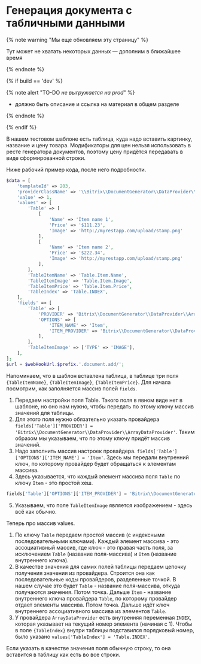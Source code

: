 # Генерация документа с табличными данными 

{% note warning "Мы еще обновляем эту страницу" %}

Тут может не хватать некоторых данных — дополним в ближайшее время

{% endnote %}

{% if build == 'dev' %}

{% note alert "TO-DO _не выгружается на prod_" %}

- должно быть описание и ссылка на материал в общем разделе

{% endnote %}

{% endif %}

В нашем тестовом шаблоне есть таблица, куда надо вставить картинку, название и цену товара. Модификаторы для цен нельзя использовать в ресте генератора документов, поэтому цену придётся передавать в виде сформированной строки.

Ниже рабочий пример кода, после него подробности.

```php
$data = [
	'templateId' => 203,
	'providerClassName' => '\\Bitrix\\DocumentGenerator\\DataProvider\\Rest',
	'value' => 1,
	'values' => [
		'Table' => [
			[
				'Name' => 'Item name 1',
				'Price' => '$111.23',
				'Image' => 'http://myrestapp.com/upload/stamp.png'
			],
			[
				'Name' => 'Item name 2',
				'Price' => '$222.34',
				'Image' => 'http://myrestapp.com/upload/stamp.png'
			],
		],
		'TableItemName' => 'Table.Item.Name',
		'TableItemImage' => 'Table.Item.Image',
		'TableItemPrice' => 'Table.Item.Price',
		'TableIndex' => 'Table.INDEX',
	],
	'fields' => [
		'Table' => [
			'PROVIDER' => 'Bitrix\\DocumentGenerator\\DataProvider\\ArrayDataProvider',
			'OPTIONS' => [
				'ITEM_NAME' => 'Item',
				'ITEM_PROVIDER' => 'Bitrix\\DocumentGenerator\\DataProvider\\HashDataProvider',
			],
		],
		'TableItemImage' => ['TYPE' => 'IMAGE'],
	],
];
$url = $webHookUrl.$prefix.'.document.add/';
```

Напоминаем, что в шаблон вставлена таблица, в таблице три поля `{TableItemName}`, `{TableItemImage}`, `{TableItemPrice}`. Для начала посмотрим, как заполняется массив полей `fields`.

1. Передаем настройки поля Table. Такого поля в явном виде нет в шаблоне, но оно нам нужно, чтобы передать по этому ключу массив значений для таблицы.
2. Для этого поля нужно обязательно указать провайдера `fields['Table']['PROVIDER'] = 'Bitrix\\DocumentGenerator\\DataProvider\\ArrayDataProvider'`. Таким образом мы указываем, что по этому ключу придёт массив значений.
3. Надо заполнить массив настроек провайдера. `fields['Table']['OPTIONS']['ITEM_NAME'] = 'Item'`. Здесь мы передали внутренний ключ, по которому провайдер будет обращаться к элементам массива.
4. Здесь указывается, что каждый элемент массива поля `Table` по ключу `Item` - это простой хеш.
```php
fields['Table']['OPTIONS']['ITEM_PROVIDER'] = 'Bitrix\\DocumentGenerator\\DataProvider\\HashDataProvider'
```
5. Указываем, что поле `TableItemImage` является изображением - здесь всё как обычно.

Теперь про массив values.

1. По ключу `Table` передаем простой массив (с индексными последовательными ключами). Каждый элемент массива - это ассоциативный массив, где ключ - это правая часть поля, за исключением `Table` (название поля-массива) и `Item` (название внутреннего ключа).
2. В качестве значения для самих полей таблицы передаем цепочку получения значения из провайдера. Строится она как последовательные коды провайдеров, разделенные точкой. В нашем случае это будет `Table` - название поля-массива, откуда получаются значения. Потом точка. Дальше `Item` - название внутреннего ключа провайдера `Table`, по которому провайдер отдает элементы массива. Потом точка. Дальше идёт ключ внутреннего ассоциативного массива из элементов `Table`.
3. У провайдера `ArrayDataProvider` есть внутренняя переменная `INDEX`, которая указывает на текущий номер элемента (начиная с 1). Чтобы в поле `{TableIndex}` внутри таблицы подставился порядковый номер, было указано `values['TableIndex'] = 'Table.INDEX'`.

Если указать в качестве значения поля обычную строку, то она вставится в таблицу как есть во все строки.